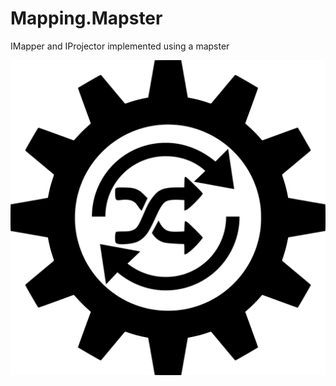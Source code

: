 # Mapping.Mapster
IMapper and IProjector implemented using a mapster

![Olbrasoft mapping Mapster Icon](https://raw.githubusercontent.com/Olbrasoft/Mapping.Mapster/master/olbrasoft-mapping-mapster.png)
